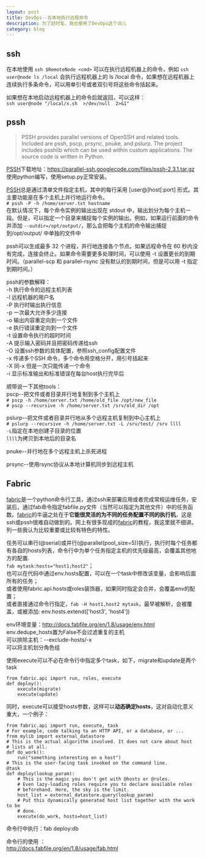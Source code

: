 ```yaml
---
layout: post
title: DevOps--在本地执行远程命令
description: 为了赶时髦，我也使用了DevOps这个词儿
category: blog
---
```


## ssh
在本地使用 `ssh $RemoteNode <cmd>` 可以在执行远程机器上的命令，例如 `ssh user@node ls /local` 会执行远程机器上的 ls /local 命令，如果想在远程机器上连续执行多条命令，可以用单引号或者双引号将这些命令括起来。
 
如果想在本地启动远程机器上的命令后就返回，可以这样：  
 `ssh user@node "/local/x.sh  >/dev/null  2>&1"`

## pssh
> PSSH provides parallel versions of OpenSSH and related tools. Included are pssh, pscp, prsync, pnuke, and pslurp. The project includes psshlib which can be used within custom applications. The source code is written in Python.

[PSSH][]下载地址：<https://parallel-ssh.googlecode.com/files/pssh-2.3.1.tar.gz>  
使用python编写，使用setup.py正常安装。

[PSSH][]总是通过清单文件指定主机，其中的每行采用 [user@]host[:port] 形式。其主要功能是在多个主机上并行地运行命令。  
`# pssh -P -h /home/server.txt hostname`  
在默认情况下，每个命令实例的输出出现在 stdout 中，输出划分为每个主机一段。但是，可以指定一个目录来捕捉每个实例的输出。例如，如果运行前面的命令并添加 `--outdir=/opt/output/`，那么会把每个主机的命令输出捕捉到/opt/output/ 中单独的文件中

pssh可以生成最多 32 个进程，并行地连接各个节点。如果远程命令在 60 秒内没有完成，连接会终止。如果命令需要更多处理时间，可以使用 -t 设置更长的到期时间。（parallel-scp 和 parallel-rsync 没有默认的到期时间，但是可以用 -t 指定到期时间。）

pssh的参数解释：  
-h 执行命令的远程主机列表  
-l 远程机器的用户名  
-P 执行时输出执行信息  
-p 一次最大允许多少连接  
-o 输出内容重定向到一个文件  
-e 执行错误重定向到一个文件  
-t 设置命令执行的超时时间  
-A 提示输入密码并且把密码传递给ssh  
-O 设置ssh参数的具体配置，参照ssh_config配置文件  
-x 传递多个SSH 命令，多个命令用空格分开，用引号括起来  
-X 同-x 但是一次只能传递一个命令  
-i 显示标准输出和标准错误在每台host执行完毕后  

顺带说一下其他tools：  
pscp--把文件或者目录并行地复制到多个主机上  
`# pscp -h /home/server.txt /home/old_file /opt/new_file`  
`# pscp --recursive -h /home/server.txt /srv/old_dir /opt`  

pslurp--把文件或者目录并行地从多个远程主机复制到中心主机上  
`# pslurp --recursive -h /home/server.txt -L /srv/test/ /srv llll`  
`-L`指定在本地创建子目录的位置  
`llll`为拷贝到本地后的目录名

pnuke--并行地在多个远程主机上杀死进程  

prsync--使用rsync协议从本地计算机同步到远程主机

## Fabric
[fabric][]是一个python命令行工具，通过ssh来部署应用或者完成常规运维任务，安装后，通过fab命令指定fabfile.py文件（当然可以指定为其他文件）中的任务函数。[fabric][]的牛逼之处在于**它能很灵活的为不同的任务配置不同的执行机**，这是ssh或pssh很难自动做到的。网上有很多现成的[fabric][]的教程，我这里就不细讲。列一些我认为比较重要或比较有特色的特性。

任务可以串行(@serial)或并行(@parallel(pool_size=5))执行，执行时每个任务都有各自的hosts列表，命令行中为单个任务指定主机的优先级最高，会覆盖其他地方的配置.  
`fab mytask:hosts="host1;host2"`；  
也可以在代码中通过env.hosts配置，可以在一个task中修改该变量，会影响后面所有的任务；  
或者使用fabric.api.hosts或roles装饰器，如果同时指定会合并，会覆盖env的配置；  
或者直接通过命令行指定，`fab -H host1,host2 mytask`，最早被解析，会被覆盖，或被添加: env.hosts.extend(['host3', 'host4'])

env环境变量：<http://docs.fabfile.org/en/1.8/usage/env.html>  
env.dedupe_hosts置为False不会过滤重复的主机  
可以排除主机：--exclude-hosts/-x  
可以将主机划分角色组

使用execute可以不必在命令行中指定多个task，如下，migrate和update是两个task

    from fabric.api import run, roles, execute
    def deploy():
        execute(migrate)
        execute(update)

同时，execute可以接受hosts参数，这样可以**动态确定hosts**，这对自动化意义重大，一个例子：

    from fabric.api import run, execute, task
    # For example, code talking to an HTTP API, or a database, or ...
    from mylib import external_datastore
    # This is the actual algorithm involved. It does not care about host
    # lists at all.
    def do_work():
        run("something interesting on a host")
    # This is the user-facing task invoked on the command line.
    @task
    def deploy(lookup_param):
        # This is the magic you don't get with @hosts or @roles.
        # Even lazy-loading roles require you to declare available roles
        # beforehand. Here, the sky is the limit.
        host_list = external_datastore.query(lookup_param)
        # Put this dynamically generated host list together with the work to be
        # done.
        execute(do_work, hosts=host_list)

命令行中执行：fab deploy:db

命令行的使用 ：  
<http://docs.fabfile.org/en/1.8/usage/fab.html>

[fabric]: http://docs.fabfile.org/
[PSSH]: https://code.google.com/p/parallel-ssh/